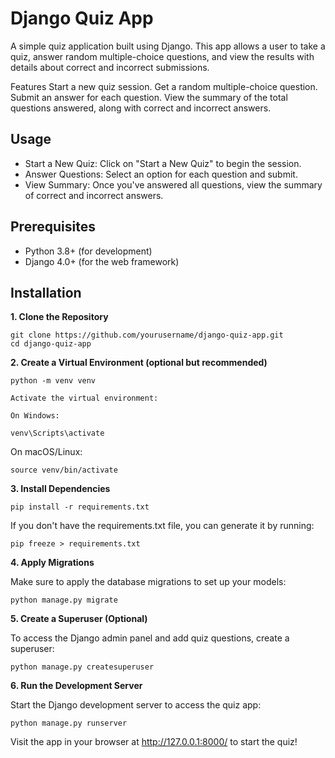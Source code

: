 # Django Quiz App

A simple quiz application built using Django. This app allows a user to take a quiz, answer random multiple-choice questions, and view the results with details about correct and incorrect submissions.

Features
Start a new quiz session.
Get a random multiple-choice question.
Submit an answer for each question.
View the summary of the total questions answered, along with correct and incorrect answers.

## Usage
- Start a New Quiz: Click on "Start a New Quiz" to begin the session.
- Answer Questions: Select an option for each question and submit.
- View Summary: Once you've answered all questions, view the summary of correct and incorrect answers.

## Prerequisites
- Python 3.8+ (for development)
- Django 4.0+ (for the web framework)

## Installation
**1. Clone the Repository**
````
git clone https://github.com/yourusername/django-quiz-app.git
cd django-quiz-app
````
**2. Create a Virtual Environment (optional but recommended)**
```
python -m venv venv
```
    Activate the virtual environment:

    On Windows:

```
venv\Scripts\activate
```
   On macOS/Linux:

```
source venv/bin/activate
```
**3. Install Dependencies**
```
pip install -r requirements.txt
```
   If you don't have the requirements.txt file, you can generate it by running:
```
pip freeze > requirements.txt
```
**4. Apply Migrations**

   Make sure to apply the database migrations to set up your models:
```
python manage.py migrate
```
**5. Create a Superuser (Optional)**

To access the Django admin panel and add quiz questions, create a superuser:
```
python manage.py createsuperuser
```
**6. Run the Development Server**

Start the Django development server to access the quiz app:

```
python manage.py runserver
```
Visit the app in your browser at http://127.0.0.1:8000/ to start the quiz!
